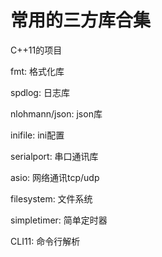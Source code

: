 # 常用的三方库合集

C++11的项目

fmt: 格式化库

spdlog: 日志库

nlohmann/json: json库

inifile: ini配置

serialport: 串口通讯库

asio: 网络通讯tcp/udp

filesystem: 文件系统

simpletimer: 简单定时器

CLI11: 命令行解析
